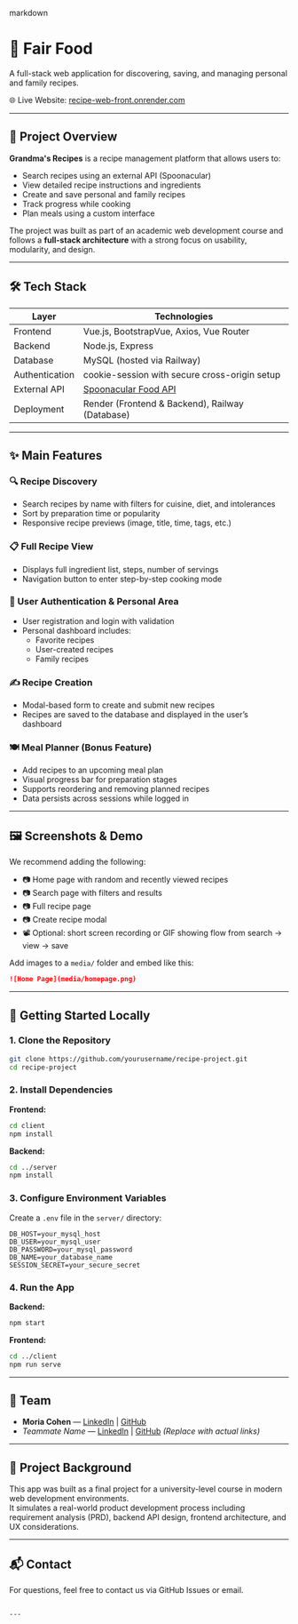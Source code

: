 markdown
# 🍲 Fair Food

A full-stack web application for discovering, saving, and managing personal and family recipes.

🌐 Live Website: [recipe-web-front.onrender.com](https://recipe-web-front.onrender.com/#/)

---

## 📌 Project Overview

**Grandma's Recipes** is a recipe management platform that allows users to:

- Search recipes using an external API (Spoonacular)
- View detailed recipe instructions and ingredients
- Create and save personal and family recipes
- Track progress while cooking
- Plan meals using a custom interface

The project was built as part of an academic web development course and follows a **full-stack architecture** with a strong focus on usability, modularity, and design.

---

## 🛠️ Tech Stack

| Layer       | Technologies                                      |
|-------------|---------------------------------------------------|
| Frontend    | Vue.js, BootstrapVue, Axios, Vue Router           |
| Backend     | Node.js, Express                                  |
| Database    | MySQL (hosted via Railway)                        |
| Authentication | cookie-session with secure cross-origin setup |
| External API| [Spoonacular Food API](https://spoonacular.com/) |
| Deployment  | Render (Frontend & Backend), Railway (Database)  |

---

## ✨ Main Features

### 🔍 Recipe Discovery
- Search recipes by name with filters for cuisine, diet, and intolerances
- Sort by preparation time or popularity
- Responsive recipe previews (image, title, time, tags, etc.)

### 📋 Full Recipe View
- Displays full ingredient list, steps, number of servings
- Navigation button to enter step-by-step cooking mode

### 👤 User Authentication & Personal Area
- User registration and login with validation
- Personal dashboard includes:
  - Favorite recipes
  - User-created recipes
  - Family recipes

### ✍️ Recipe Creation
- Modal-based form to create and submit new recipes
- Recipes are saved to the database and displayed in the user’s dashboard

### 🍽️ Meal Planner (Bonus Feature)
- Add recipes to an upcoming meal plan
- Visual progress bar for preparation stages
- Supports reordering and removing planned recipes
- Data persists across sessions while logged in

---

## 🖼️ Screenshots & Demo

We recommend adding the following:

- 📷 Home page with random and recently viewed recipes
- 📷 Search page with filters and results
- 📷 Full recipe page
- 📷 Create recipe modal
- 📽️ Optional: short screen recording or GIF showing flow from search → view → save

Add images to a `media/` folder and embed like this:

```md
![Home Page](media/homepage.png)
```

---

## 🚀 Getting Started Locally

### 1. Clone the Repository
```bash
git clone https://github.com/yourusername/recipe-project.git
cd recipe-project
```

### 2. Install Dependencies

**Frontend:**
```bash
cd client
npm install
```

**Backend:**
```bash
cd ../server
npm install
```

### 3. Configure Environment Variables

Create a `.env` file in the `server/` directory:
```env
DB_HOST=your_mysql_host
DB_USER=your_mysql_user
DB_PASSWORD=your_mysql_password
DB_NAME=your_database_name
SESSION_SECRET=your_secure_secret
```

### 4. Run the App

**Backend:**
```bash
npm start
```

**Frontend:**
```bash
cd ../client
npm run serve
```

---

## 👥 Team

- **Moria Cohen** — [LinkedIn](#) | [GitHub](#)  
- *Teammate Name* — [LinkedIn](#) | [GitHub](#) *(Replace with actual links)*

---

## 📄 Project Background

This app was built as a final project for a university-level course in modern web development environments.  
It simulates a real-world product development process including requirement analysis (PRD), backend API design, frontend architecture, and UX considerations.

---

## 📬 Contact

For questions, feel free to contact us via GitHub Issues or email.

```

---
